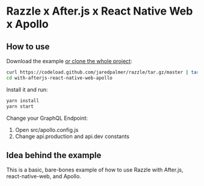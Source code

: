# Razzle x After.js x React Native Web x Apollo

## How to use

Download the example [or clone the whole project](https://github.com/jaredpalmer/razzle.git):

```bash
curl https://codeload.github.com/jaredpalmer/razzle/tar.gz/master | tar -xz --strip=2 razzle-master/examples/with-afterjs-react-native-web-apollo
cd with-afterjs-react-native-web-apollo
```

Install it and run:

```bash
yarn install
yarn start
```

Change your GraphQL Endpoint:
1. Open src/apollo.config.js
1. Change api.production and api.dev constants

## Idea behind the example

This is a basic, bare-bones example of how to use Razzle with After.js, react-native-web, and Apollo.
